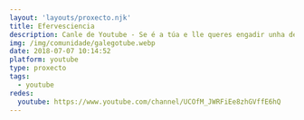 ```yaml
---
layout: 'layouts/proxecto.njk'
title: Efervesciencia
description: Canle de Youtube - Se é a túa e lle queres engadir unha descripción e etiquetas, ponte en contacto con nós.
img: /img/comunidade/galegotube.webp
date: 2018-07-07 10:14:52
platform: youtube
type: proxecto
tags:
  - youtube
redes:
  youtube: https://www.youtube.com/channel/UCOfM_JWRFiEe8zhGVffE6hQ
---
```


